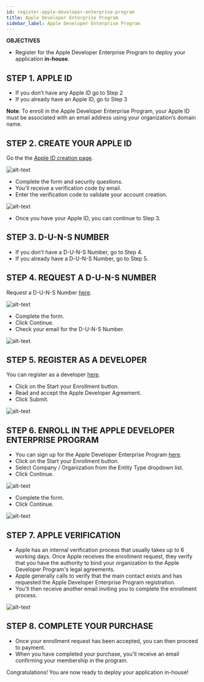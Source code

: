```yaml
---
id: register-apple-developer-enterprise-program
title: Apple Developer Enterprise Program
sidebar_label: Apple Developer Enterprise Program
---
```


<div class = "objectives">
<b>OBJECTIVES</b>

* Register for the Apple Developer Enterprise Program to deploy your application <b>in-house</b>.
</div>

## STEP 1. APPLE ID

* If you don’t have any Apple ID go to Step 2
* If you already have an Apple ID, go to Step 3
 

<b>Note</b>: To enroll in the Apple Developer Enterprise Program, your Apple ID must be associated with an email address using your organization’s domain name.

 

## STEP 2. CREATE YOUR APPLE ID

Go the the [Apple ID creation page](https://appleid.apple.com/).

![alt-text](assets/deploy-in-house/Apple-ID-Creation-Page-4D-for-iOS.png)

* Complete the form and security questions.
* You'll receive a verification code by email.
* Enter the verification code to validate your account creation.

![alt-text](assets/deploy-in-house/Register-developer-program-4D-for-iOS.png)

* Once you have your Apple ID, you can continue to Step 3.

## STEP 3. D-U-N-S NUMBER

* If you don’t have a D-U-N-S Number, go to Step 4.
* If you already have a D-U-N-S Number, go to Step 5.

## STEP 4. REQUEST A D-U-N-S NUMBER

Request a D-U-N-S Number [here](https://developer.apple.com/enroll/duns-lookup/#/search).

![alt-text](assets/deploy-in-house/DUNS-Number-Organization-4D-for-iOS.png)

* Complete the form.
* Click Continue.
* Check your email for the D-U-N-S Number.

![alt-text](assets/deploy-in-house/DUNS-Number-Apple-Mail_4D-for-iOS.png)

## STEP 5. REGISTER AS A DEVELOPER

You can register as a developer [here](https://developer.apple.com/programs/enterprise/enroll/).
* Click on the Start your Enrollment button.
* Read and accept the Apple Developer Agreement. 
* Click Submit.

![alt-text](assets/deploy-in-house/Register-developer-4D-for-iOS.png)

## STEP 6. ENROLL IN THE APPLE DEVELOPER ENTERPRISE PROGRAM

* You can sign up for the Apple Developer Enterprise Program [here](https://developer.apple.com/enroll/enterprise/). 
* Click on the Start your Enrollment button.
* Select Company / Organization from the Entity Type dropdown list.
* Click Continue.

![alt-text](assets/deploy-in-house/Apple-Developer-Enterprise-Program-4D-for-iOS.png)

* Complete the form. 
* Click Continue.

![alt-text](assets/deploy-in-house/Apple-Developer-Enterprise-Program-Enrollment-4D-for-iOS.png)

## STEP 7. APPLE VERIFICATION

* Apple has an internal verification process that usually takes up to 6 working days. Once Apple receives the enrollment request, they verify that you have the authority to bind your organization to the Apple Developer Program's legal agreements.
* Apple generally calls to verify that the main contact exists and has requested the Apple Developer Enterprise Program registration.
* You'll then receive another email inviting you to complete the enrollment process.

![alt-text](assets/deploy-in-house/Confirmation-email-Organisations-4D-for-iOS.png)

## STEP 8. COMPLETE YOUR PURCHASE

* Once your enrollment request has been accepted, you can then proceed to payment.
* When you have completed your purchase, you'll receive an email confirming your membership in the program.
 

Congratulations! You are now ready to deploy your application in-house!
